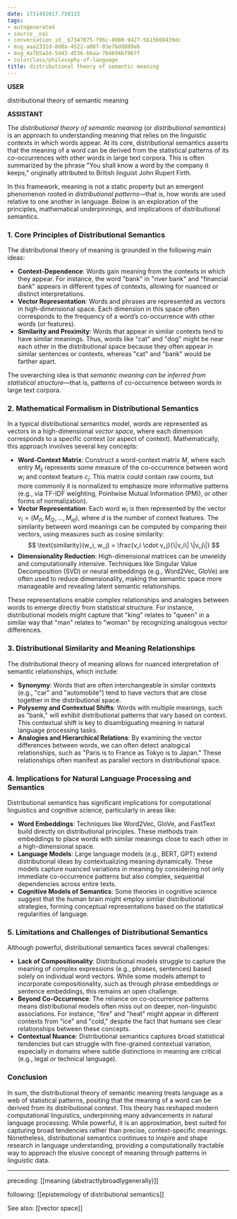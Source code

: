 ```yaml
---
date: 1731491017.758115
tags:
- autogenerated
- source__oai
- conversation_id__67347075-f96c-8008-9427-5613668439dc
- msg_aaa2331d-8d0a-4522-a087-83e76dd889ab
- msg_4a7b5a24-5d43-4536-bbaa-764694bf967f
- colorclass/philosophy-of-language
title: distributional theory of semantic meaning
---
```


**USER**

distributional theory of semantic meaning


**ASSISTANT**

The *distributional theory of semantic meaning* (or *distributional semantics*) is an approach to understanding meaning that relies on the linguistic contexts in which words appear. At its core, distributional semantics asserts that the meaning of a word can be derived from the statistical patterns of its co-occurrences with other words in large text corpora. This is often summarized by the phrase "You shall know a word by the company it keeps," originally attributed to British linguist John Rupert Firth.

In this framework, meaning is not a static property but an emergent phenomenon rooted in *distributional patterns*—that is, how words are used relative to one another in language. Below is an exploration of the principles, mathematical underpinnings, and implications of distributional semantics.

### 1. **Core Principles of Distributional Semantics**
   The distributional theory of meaning is grounded in the following main ideas:

   - **Context-Dependence**: Words gain meaning from the contexts in which they appear. For instance, the word "bank" in "river bank" and "financial bank" appears in different types of contexts, allowing for nuanced or distinct interpretations.
   - **Vector Representation**: Words and phrases are represented as vectors in high-dimensional space. Each dimension in this space often corresponds to the frequency of a word’s co-occurrence with other words (or features).
   - **Similarity and Proximity**: Words that appear in similar contexts tend to have similar meanings. Thus, words like "cat" and "dog" might be near each other in the distributional space because they often appear in similar sentences or contexts, whereas "cat" and "bank" would be farther apart.

   The overarching idea is that *semantic meaning can be inferred from statistical structure*—that is, patterns of co-occurrence between words in large text corpora.

### 2. **Mathematical Formalism in Distributional Semantics**
   In a typical distributional semantics model, words are represented as vectors in a high-dimensional *vector space*, where each dimension corresponds to a specific context (or aspect of context). Mathematically, this approach involves several key concepts:

   - **Word-Context Matrix**: Construct a word-context matrix $M$, where each entry $M_{ij}$ represents some measure of the co-occurrence between word $w_i$ and context feature $c_j$. This matrix could contain raw counts, but more commonly it is normalized to emphasize more informative patterns (e.g., via TF-IDF weighting, Pointwise Mutual Information (PMI), or other forms of normalization).
   - **Vector Representation**: Each word $w_i$ is then represented by the vector $v_i = (M_{i1}, M_{i2}, \dots, M_{id})$, where $d$ is the number of context features. The similarity between word meanings can be computed by comparing their vectors, using measures such as cosine similarity:
     $$ \text{similarity}(w_i, w_j) = \frac{v_i \cdot v_j}{\|v_i\| \|v_j\|} $$
   - **Dimensionality Reduction**: High-dimensional matrices can be unwieldy and computationally intensive. Techniques like Singular Value Decomposition (SVD) or neural embeddings (e.g., Word2Vec, GloVe) are often used to reduce dimensionality, making the semantic space more manageable and revealing latent semantic relationships.

   These representations enable complex relationships and analogies between words to emerge directly from statistical structure. For instance, distributional models might capture that "king" relates to "queen" in a similar way that "man" relates to "woman" by recognizing analogous vector differences.

### 3. **Distributional Similarity and Meaning Relationships**
   The distributional theory of meaning allows for nuanced interpretation of semantic relationships, which include:

   - **Synonymy**: Words that are often interchangeable in similar contexts (e.g., "car" and "automobile") tend to have vectors that are close together in the distributional space.
   - **Polysemy and Contextual Shifts**: Words with multiple meanings, such as "bank," will exhibit distributional patterns that vary based on context. This contextual shift is key to disambiguating meaning in natural language processing tasks.
   - **Analogies and Hierarchical Relations**: By examining the vector differences between words, we can often detect analogical relationships, such as "Paris is to France as Tokyo is to Japan." These relationships often manifest as parallel vectors in distributional space.

### 4. **Implications for Natural Language Processing and Semantics**
   Distributional semantics has significant implications for computational linguistics and cognitive science, particularly in areas like:

   - **Word Embeddings**: Techniques like Word2Vec, GloVe, and FastText build directly on distributional principles. These methods train embeddings to place words with similar meanings close to each other in a high-dimensional space.
   - **Language Models**: Large language models (e.g., BERT, GPT) extend distributional ideas by contextualizing meaning dynamically. These models capture nuanced variations in meaning by considering not only immediate co-occurrence patterns but also complex, sequential dependencies across entire texts.
   - **Cognitive Models of Semantics**: Some theories in cognitive science suggest that the human brain might employ similar distributional strategies, forming conceptual representations based on the statistical regularities of language.

### 5. **Limitations and Challenges of Distributional Semantics**
   Although powerful, distributional semantics faces several challenges:

   - **Lack of Compositionality**: Distributional models struggle to capture the meaning of complex expressions (e.g., phrases, sentences) based solely on individual word vectors. While some models attempt to incorporate compositionality, such as through phrase embeddings or sentence embeddings, this remains an open challenge.
   - **Beyond Co-Occurrence**: The reliance on co-occurrence patterns means distributional models often miss out on deeper, non-linguistic associations. For instance, "fire" and "heat" might appear in different contexts from "ice" and "cold," despite the fact that humans see clear relationships between these concepts.
   - **Contextual Nuance**: Distributional semantics captures broad statistical tendencies but can struggle with fine-grained contextual variation, especially in domains where subtle distinctions in meaning are critical (e.g., legal or technical language).

### **Conclusion**
In sum, the distributional theory of semantic meaning treats language as a web of statistical patterns, positing that the meaning of a word can be derived from its distributional context. This theory has reshaped modern computational linguistics, underpinning many advancements in natural language processing. While powerful, it is an approximation, best suited for capturing broad tendencies rather than precise, context-specific meanings. Nonetheless, distributional semantics continues to inspire and shape research in language understanding, providing a computationally tractable way to approach the elusive concept of meaning through patterns in linguistic data.


---

preceding: [[meaning (abstractlybroadlygenerally)]]  


following: [[epistemology of distributional semantics]]

See also: [[vector space]]